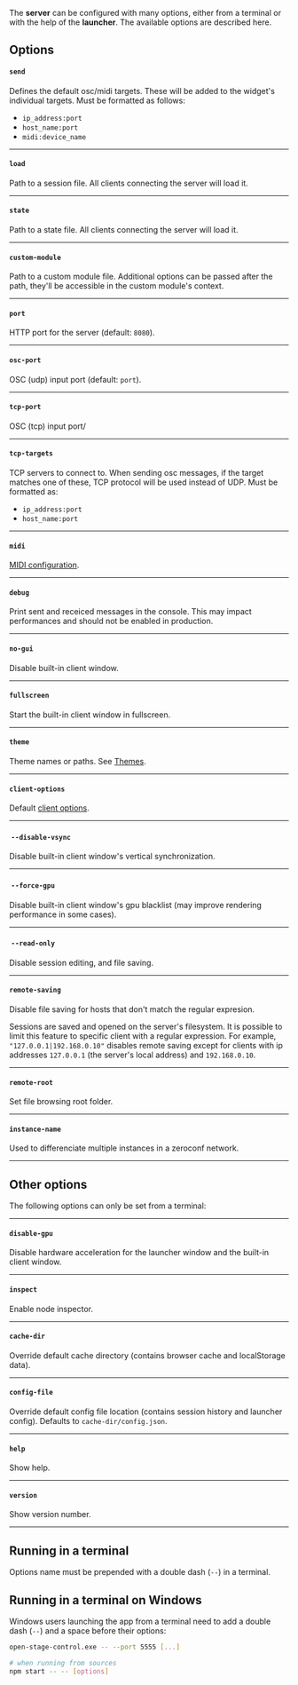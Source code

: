 The **server** can be configured with many options, either from a terminal or with the help of the **launcher**. The available options are described here.

## Options

#### `send`

Defines the default osc/midi targets. These will be added to the widget's individual targets. Must be formatted as follows:

- `ip_address:port`
- `host_name:port`
- `midi:device_name`

----

#### `load`

Path to a session file. All clients connecting the server will load it.

----

#### `state`

Path to a state file. All clients connecting the server will load it.


----

#### `custom-module`

Path to a custom module file. Additional options can be passed after the path, they'll be accessible in the custom module's context.

----

#### `port`

HTTP port for the server (default: `8080`).

----

#### `osc-port`

OSC (udp) input port (default: `port`).

----

#### `tcp-port`

OSC (tcp) input port/

----

#### `tcp-targets`

TCP servers to connect to. When sending osc messages, if the target matches one of these, TCP protocol will be used instead of UDP. Must be formatted as:

- `ip_address:port`
- `host_name:port`

----

#### `midi`

[MIDI configuration](../midi/midi-configuration).

----

#### `debug`

Print sent and receiced messages in the console. This may impact performances and should not be enabled in production.


----

#### `no-gui`

Disable built-in client window.

----

#### `fullscreen`

Start the built-in client window in fullscreen.

----

#### `theme`

Theme names or paths. See [Themes](../customization/themes).

----

#### `client-options`

Default [client options](../client-options).

----

####  `--disable-vsync`

Disable built-in client window's vertical synchronization.

----

####  `--force-gpu`

Disable built-in client window's gpu blacklist (may improve rendering performance in some cases).

----

####  `--read-only`

Disable session editing, and file saving.

----

#### `remote-saving`

Disable file saving for hosts that don't match the regular expresion.

Sessions are saved and opened on the server's filesystem. It is possible to limit this feature to specific client with a regular expression. For example, `"127.0.0.1|192.168.0.10"` disables remote saving except for clients with ip addresses `127.0.0.1` (the server's local address) and `192.168.0.10`.

----

#### `remote-root`

Set file browsing root folder.

----

#### `instance-name`

Used to differenciate multiple instances in a zeroconf network.

----


## Other options

The following options can only be set from a terminal:

----

#### `disable-gpu`

Disable hardware acceleration for the launcher window and the built-in client window.

----

#### `inspect`

Enable node inspector.

----

#### `cache-dir`

Override default cache directory (contains browser cache and localStorage data).

----

#### `config-file`

Override default config file location (contains session history and launcher config). Defaults to `cache-dir/config.json`.

----

#### `help`

Show help.

----

#### `version`

Show version number.

----

## Running in a terminal

Options name must be prepended with a double dash (`--`) in a terminal.


## Running in a terminal on Windows

Windows users launching the app from a terminal need to add a double dash (`--`) and a space before their options:

```bash
open-stage-control.exe -- --port 5555 [...]

# when running from sources
npm start -- -- [options]
```
